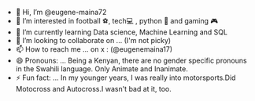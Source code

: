 - 👋 Hi, I’m @eugene-maina72
- 👀 I’m interested in football :soccer:, tech:computer: , python :snake: and gaming :video_game:
- 🌱 I’m currently learning Data science, Machine Learning and SQL
- 💞️ I’m looking to collaborate on ... (I'm not picky)
- 📫 How to reach me ... on x : (@eugenemaina17)
- 😄 Pronouns: ... Being a Kenyan, there are no gender specific pronouns in the Swahili language. Only Animate and Inanimate.
- ⚡ Fun fact: ... In my younger years, I was really into motorsports.Did Motocross and Autocross.I wasn't bad at it, too.

<!---
eugene-maina72/eugene-maina72 is a ✨ special ✨ repository because its `README.md` (this file) appears on your GitHub profile.
You can click the Preview link to take a look at your changes.
--->
